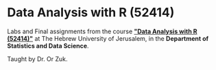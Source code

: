 # Data Analysis with R (52414)

Labs and Final assignments from the course [**"Data Analysis with R (52414)"**](https://shnaton.huji.ac.il/index.php/NewSyl/52414/2/2024/) at The Hebrew University of Jerusalem, in the **Department of Statistics and Data Science**.

Taught by Dr. Or Zuk.
